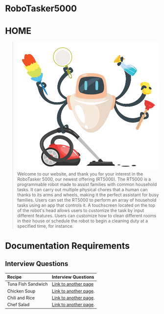 # RoboTasker5000

# **HOME**
>
> ![Branching](file-20220906-16-3sovqs.jpg.webp)
> Welcome to our website, and thank you for your interest in the RoboTasker 5000, our newest offering (RT5000). The RT5000 is a programmable robot made to assist families with common household tasks. It can carry out multiple physical chores that a human can thanks to its arms and wheels, making it the perfect assistant for busy families.
> Users can set the RT5000 to perform an array of household tasks using an app that controls it. A touchscreen located on the top of the robot's head allows users to customize the task by input different features. Users can customize how to clean different rooms in their house or schedule the robot to begin a cleaning duty at a specified time, for instance.

# Documentation Requirements
## Interview Questions 

| Recipe      | Interview Questions   | 
|:-------------|:------------------|
| Tuna Fish Sandwich | [Link to another page](TunaSandwich.html) | 
| Chicken Soup | [Link to another page](./another-page.html).| 
| Chili and Rice  | [Link to another page](./another-page.html). | 
| Chef Salad     | [Link to another page](./another-page.html). |

